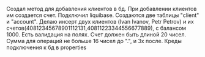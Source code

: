 Создал метод для добавления клиентов в бд. При добавлении клиентов им создается счет.
Подключил liquibase. Создаются две таблицы "client" и "account".
Делаю инсерт двух клиентов (Ivan Ivanov, Petr Petrov) и их счетов(40812345678901112131,40811223344556677889), с балансом 1000.
Есть валидация на полях. Счет должен быть длиной 20 чисел. Сумма для операций не больше 16 чисел до ".",  и 3х после.
Креды подключения к бд в properties
